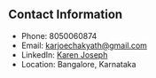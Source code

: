 
## Contact Information
- Phone: 8050060874
- Email: karjoechakyath@gmail.com
- LinkedIn: [Karen Joseph](https://www.linkedin.com/in/karenjoseph/)
- Location: Bangalore, Karnataka

